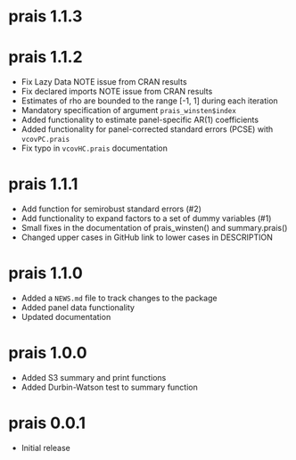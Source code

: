 # prais 1.1.3



# prais 1.1.2

* Fix Lazy Data NOTE issue from CRAN results
* Fix declared imports NOTE issue from CRAN results
* Estimates of rho are bounded to the range [-1, 1] during each iteration
* Mandatory specification of argument `prais_winsten$index`
* Added functionality to estimate panel-specific AR(1) coefficients
* Added functionality for panel-corrected standard errors (PCSE) with `vcovPC.prais`
* Fix typo in `vcovHC.prais` documentation

# prais 1.1.1

* Add function for semirobust standard errors (#2)
* Add functionality to expand factors to a set of dummy variables (#1)
* Small fixes in the documentation of prais_winsten() and summary.prais()
* Changed upper cases in GitHub link to lower cases in DESCRIPTION

# prais 1.1.0

* Added a `NEWS.md` file to track changes to the package
* Added panel data functionality
* Updated documentation

# prais 1.0.0

* Added S3 summary and print functions
* Added Durbin-Watson test to summary function

# prais 0.0.1

* Initial release
